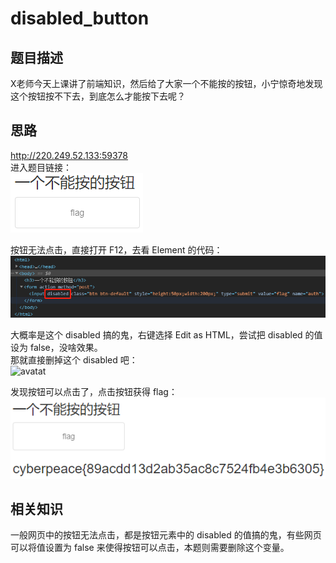 # disabled_button
## 题目描述
X老师今天上课讲了前端知识，然后给了大家一个不能按的按钮，小宁惊奇地发现这个按钮按不下去，到底怎么才能按下去呢？

## 思路
http://220.249.52.133:59378  
进入题目链接：  
![avatat](./picture/disabled_button_1.png)  

按钮无法点击，直接打开 F12，去看 Element 的代码：  
![avatat](./picture/disabled_button_2.png)  

大概率是这个 disabled 搞的鬼，右键选择 Edit as HTML，尝试把 disabled 的值设为 false，没啥效果。  
那就直接删掉这个 disabled 吧：  
![avatat](./picture/disabled_button_3.png)  

发现按钮可以点击了，点击按钮获得 flag：  
![avatat](./picture/disabled_button_4.png)  

## 相关知识
一般网页中的按钮无法点击，都是按钮元素中的 disabled 的值搞的鬼，有些网页可以将值设置为 false 来使得按钮可以点击，本题则需要删除这个变量。
